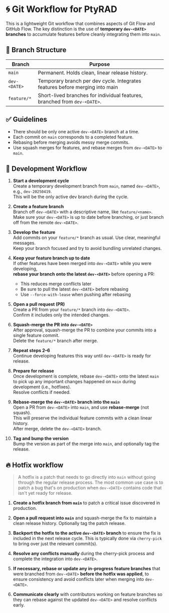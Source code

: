 # 🌀 Git Workflow for PtyRAD

This is a lightweight Git workflow that combines aspects of Git Flow and GitHub Flow. The key distinction is the use of **temporary `dev-<DATE>` branches** to accumulate features before cleanly integrating them into `main`.

## 🌲 Branch Structure

| Branch           | Purpose                                                                      |
|------------------|------------------------------------------------------------------------------|
| `main`           | Permanent. Holds clean, linear release history.                              |
| `dev-<DATE>`     | Temporary branch per dev cycle. Integrates features before merging into main |
| `feature/*`      | Short-lived branches for individual features, branched from `dev-<DATE>`.    |


## ✅ Guidelines
- There should be only one active `dev-<DATE>` branch at a time.
- Each commit on `main` corresponds to a completed feature.
- Rebasing before merging avoids messy merge commits.
- Use squash merges for features, and rebase merges from `dev-<DATE>` to `main`.

## :arrows_counterclockwise: Development Workflow
1. **Start a development cycle**  
   Create a temporary development branch from `main`, named `dev-<DATE>`, e.g., `dev-20250419`.  
   This will be the only active dev branch during the cycle.

2. **Create a feature branch**  
   Branch off `dev-<DATE>` with a descriptive name, like `feature/<name>`.  
   Make sure your `dev-<DATE>` is up to date before branching, or just branch off from the remote `dev-<DATE>`.

3. **Develop the feature**  
   Add commits on your `feature/*` branch as usual. Use clear, meaningful messages.  
   Keep your branch focused and try to avoid bundling unrelated changes.

4. **Keep your feature branch up to date**  
   If other features have been merged into `dev-<DATE>` while you were developing,  
   **rebase your branch onto the latest `dev-<DATE>`** before opening a PR:  
   - This reduces merge conflicts later  
   - Be sure to pull the latest `dev-<DATE>` before rebasing  
   - Use `--force-with-lease` when pushing after rebasing

5. **Open a pull request (PR)**  
   Create a PR from your `feature/*` branch into `dev-<DATE>`.  
   Confirm it includes only the intended changes.

6. **Squash-merge the PR into `dev-<DATE>`**  
   After approval, squash-merge the PR to combine your commits into a single feature commit.  
   Delete the `feature/*` branch after merge.

7. **Repeat steps 2–6**  
   Continue developing features this way until `dev-<DATE>` is ready for release.

8. **Prepare for release**  
   Once development is complete, rebase `dev-<DATE>` onto the latest `main` to pick up any important changes happened on `main` during development (i.e., hotfixes).  
   Resolve conflicts if needed.

9. **Rebase-merge the `dev-<DATE>` branch into the `main`**  
   Open a PR from `dev-<DATE>` into `main`, and use **rebase-merge** (not squash).  
   This will preserve the individual feature commits with a clean linear history.  
   After merge, delete the `dev-<DATE>` branch.

10. **Tag and bump the version**  
    Bump the version as part of the merge into `main`, and optionally tag the release.

## :fire: Hotfix workflow

> A hotfix is a patch that needs to go directly into `main` without going through the regular release process. 
The most common use case is to patch a bug that's on production when `dev-<DATE>` contains code that isn't yet ready for release.

1. **Create a hotfix branch from `main`** to patch a critical issue discovered in production.

2. **Open a pull request into `main`** and squash-merge the fix to maintain a clean release history. Optionally tag the patch release.

3. **Backport the hotfix to the active `dev-<DATE>` branch** to ensure the fix is included in the next release cycle. This is typically done via `cherry-pick` to bring over just the relevant commit(s).

4. **Resolve any conflicts manually** during the cherry-pick process and complete the integration into `dev-<DATE>`.

5. **If necessary, rebase or update any in-progress feature branches** that were branched from `dev-<DATE>` **before the hotfix was applied**, to ensure consistency and avoid conflicts later when merging into `dev-<DATE>`.

6. **Communicate clearly** with contributors working on feature branches so they can rebase against the updated `dev-<DATE>` and resolve conflicts early.